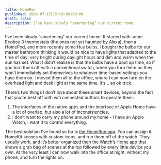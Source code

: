 ```yaml
---
title: HomeRun
published: 2020-07-15T15:06:05+00:00
draft: false
description: I’ve been slowly “smartening” our current home.
---
```


I’ve been slowly “smartening” our current home. It started with some Ecobee 3 thermostats (the ones not yet haunted by Alexa), then a HomePod, and more recently some Hue bulbs. I bought the bulbs for our master bathroom thinking it would be nice to have lights that adapted to the time of day; very bright during daylight hours and dim and warm when the sun has set. What I didn’t realize is that the bulbs have a boot up time, so if you turn them off with a conventional switch, when you turn them on they won’t immediately set themselves to whatever time-based settings you have them on. I moved them all to the office, where I can now turn on the overhead light and desk light at the same time. It’s… an ok trick.

There’s two things I don’t love about these smart devices, beyond the fact that you’re best off with wifi connected buttons to operate them:

1. The interfaces of the native apps and the interface of Apple Home have a lot of overlap, but also a lot of inconsistencies.
2. I don’t want to carry my phone around my home - I have an Apple Watch, I want it to control everything.

The best solution I’ve found so far is [the HomeRun app](https://apps.apple.com/us/app/homerun-for-homekit/id1367842592). You can assign it HomeKit scenes with custom icons, and run them off of the watch. They usually work, and it’s better organized than the Watch’s Home app that shows a grab bag of scenes at the top followed by every little device you own. At the very least I can now walk into the office at night, without my phone, and turn the lights on.
